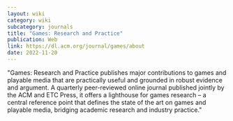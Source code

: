 ```yaml
---
layout: wiki
category: wiki
subcategory: journals
title: "Games: Research and Practice"
publication: Web
link: https://dl.acm.org/journal/games/about
date: 2022-11-20
---
```


"Games: Research and Practice publishes major contributions to games and playable media that are practically useful and grounded in robust evidence and argument. A quarterly peer-reviewed online journal published jointly by the ACM and ETC Press, it offers a lighthouse for games research – a central reference point that defines the state of the art on games and playable media, bridging academic research and industry practice."
